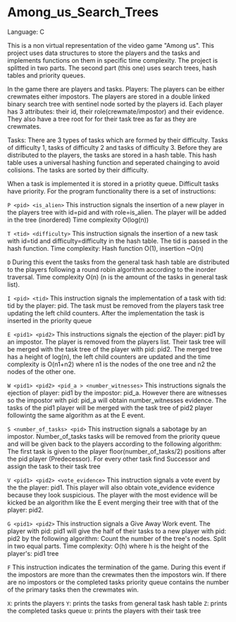 # Among_us_Search_Trees
Language: C

This is a non virtual representation of the video game "Among us". This project uses data structures to store the players and the tasks and implements functions on them in specific time complexity. The project is splitted in two parts. The second part (this one) uses search trees, hash tables and priority queues.

In the game there are players and tasks. Players: The players can be either crewmates either impostors. The players are stored in a double linked binary search tree with sentinel node sorted by the players id. Each player has 3 attributes: their id, their role(crewmate/impostor) and their evidence. They also have a tree root for for their task tree as far as they are crewmates.

Tasks: There are 3 types of tasks which are formed by their difficulty. Tasks of difficulty 1, tasks of difficulty 2 and tasks of difficulty 3. Before they are distributed to the players, the tasks are stored in a hash table. This hash table uses a universal hashing function and seperated chainging to avoid colisions. The tasks are sorted by their difficulty.

When a task is implemented it is stored in a priotity queue. Difficult tasks have priority. For the program functionality there is a set of instructions: 

`P <pid> <is_alien>` This instruction signals the insertion of a new player in the players tree with id=pid and with role=is_alien. The player will be added in the tree (inordered) Time complexity O(log(n))

`T <tid> <difficulty>` This instruction signals the insertion of a new task with id=tid and difficulty=difficulty in the hash table. The tid is passed in the hash function. Time complexity: Hash function O(1), insertion ~O(n)

`D` During this event the tasks from the general task hash table are distributed to the players following a round robin algorithm according to the inorder traversal. Time complexity O(n) (n is the amount of the tasks in general task list).

`I <pid> <tid>` This instruction signals the implementation of a task with tid: tid by the player: pid. The task must be removed from the players task tree updating the left child counters. After the implementation the task is inserted in the priority queue

`E <pid1> <pid2>` This instructions signals the ejection of the player: pid1 by an impostor. The player is removed from the players list. Their task tree will be merged with the task tree of the player with pid: pid2. The merged tree has a height of log(n), the left child counters are updated and the time complexity is O(n1+n2) where n1 is the nodes of the one tree and n2 the nodes of the other one.

`W <pid1> <pid2> <pid_a > <number_witnesses>` This instructions signals the ejection of player: pid1 by the impostor: pid_a. However there are witnesses so the impostor with pid: pid_a will obtain number_witnesses evidence. The tasks of the pid1 player will be merged with the task tree of pid2 player followintg the same algorithm as at the E event.

`S <number_of_tasks> <pid>` This instruction signals a sabotage by an impostor. Number_of_tasks tasks will be removed from the priority queue and will be given back to the players according to the following algorithm: The first task is given to the player floor(number_of_tasks/2) positions after the pid player (Predecessor). For every other task find Successor and assign the task to their task tree

`V <pid1> <pid2> <vote_evidence>` This instruction signals a vote event by the the player: pid1. This player will also obtain vote_evidence evidence because they look suspicious. The player with the most evidence will be kicked be an algorithm like the E event merging their tree with that of the player: pid2.

`G <pid1> <pid2>` This instruction signals a Give Away Work event. The player with pid: pid1 will give the half of their tasks to a new player with pid: pid2 by the following algorithm: Count the number of the tree's nodes. Split in two equal parts. Time complexity: O(h) where h is the height of the player's: pid1 tree 

`F` This instruction indicates the termination of the game. During this event if the impostors are more than the crewmates then the impostors win. If there are no impostors or the completed tasks priority queue contains the number of the primary tasks then the crewmates win.

`X`: prints the players 
`Y`: prints the tasks from general task hash table
`Z`: prints the completed tasks queue
`U`: prints the players with their task tree
